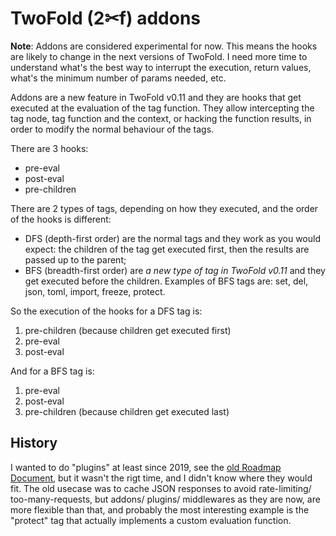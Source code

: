 # TwoFold (2✂︎f) addons

**Note**: Addons are considered experimental for now. This means the hooks are likely to change in
the next versions of TwoFold. I need more time to understand what's the best way to interrupt the
execution, return values, what's the minimum number of params needed, etc.

Addons are a new feature in TwoFold v0.11 and they are hooks that get executed at the evaluation of
the tag function. They allow intercepting the tag node, tag function and the context, or hacking the
function results, in order to modify the normal behaviour of the tags.

There are 3 hooks:

- pre-eval
- post-eval
- pre-children

There are 2 types of tags, depending on how they executed, and the order of the hooks is different:

- DFS (depth-first order) are the normal tags and they work as you would expect: the children of the
  tag get executed first, then the results are passed up to the parent;
- BFS (breadth-first order) are _a new type of tag in TwoFold v0.11_ and they get executed before
  the children. Examples of BFS tags are: set, del, json, toml, import, freeze, protect.

So the execution of the hooks for a DFS tag is:

1. pre-children (because children get executed first)
2. pre-eval
3. post-eval

And for a BFS tag is:

1. pre-eval
2. post-eval
3. pre-children (because children get executed last)

## History

I wanted to do "plugins" at least since 2019, see the
[old Roadmap Document](https://github.com/ShinyTrinkets/twofold.js/blob/master/docs/ROADMAP.md), but
it wasn't the rigt time, and I didn't know where they would fit. The old usecase was to cache JSON
responses to avoid rate-limiting/ too-many-requests, but addons/ plugins/ middlewares as they are
now, are more flexible than that, and probably the most interesting example is the "protect" tag
that actually implements a custom evaluation function.
